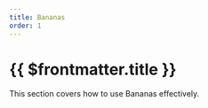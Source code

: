 ```yaml
---
title: Bananas
order: 1
---
```


# {{ $frontmatter.title }}

This section covers how to use Bananas effectively.